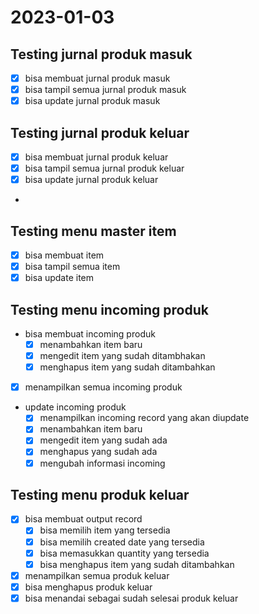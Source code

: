 <!-- ## Testing jurnal produk masuk
- bisa membuat jurnal produk masuk
- bisa tampil semua jurnal produk masuk
- bisa update jurnal produk masuk

## Testing jurnal produk keluar
- bisa membuat jurnal produk keluar
- bisa tampil semua jurnal produk keluar
- bisa update jurnal produk keluar
- 
## Testing menu master item
- bisa membuat item
- bisa tampil semua item
- bisa update item

## Testing menu incoming produk
- bisa membuat incoming produk
  - menambahkan item baru
  - mengedit item yang sudah ditambhakan
  - menghapus item yang sudah ditambahkan
- menampilkan semua incoming produk
- update incoming produk
  - menampilkan incoming record yang akan diupdate
  - menambahkan item baru
  - mengedit item yang sudah ada
  - menghapus yang sudah ada
  - mengubah informasi incoming

## Testing menu produk keluar
- bisa membuat output record
  - bisa memilih item yang tersedia
  - bisa memilih created date yang tersedia
  - bisa memasukkan quantity yang tersedia
  - bisa mengedit item yang sudah ditambahkan
  - bisa menghapus item yang sudah ditambahkan
- menampilkan semua produk keluar
- bisa menghapus produk keluar
- bisa menandai sebagai sudah selesai produk keluar -->

# 2023-01-03
## Testing jurnal produk masuk
- [x] bisa membuat jurnal produk masuk
- [x] bisa tampil semua jurnal produk masuk
- [x] bisa update jurnal produk masuk

## Testing jurnal produk keluar
- [x] bisa membuat jurnal produk keluar
- [x] bisa tampil semua jurnal produk keluar
- [x] bisa update jurnal produk keluar
- 
## Testing menu master item
- [x] bisa membuat item
- [x] bisa tampil semua item
- [x] bisa update item

## Testing menu incoming produk
- bisa membuat incoming produk
  - [x] menambahkan item baru
  - [x] mengedit item yang sudah ditambhakan
  - [x] menghapus item yang sudah ditambahkan
- [x] menampilkan semua incoming produk
- update incoming produk
  - [x] menampilkan incoming record yang akan diupdate
  - [x] menambahkan item baru
  - [x] mengedit item yang sudah ada
  - [x] menghapus yang sudah ada
  - [x] mengubah informasi incoming

## Testing menu produk keluar
- [x] bisa membuat output record
  - [x] bisa memilih item yang tersedia
  - [x] bisa memilih created date yang tersedia
  - [x] bisa memasukkan quantity yang tersedia
  - [x] bisa menghapus item yang sudah ditambahkan
- [x] menampilkan semua produk keluar
- [x] bisa menghapus produk keluar
- [x] bisa menandai sebagai sudah selesai produk keluar 